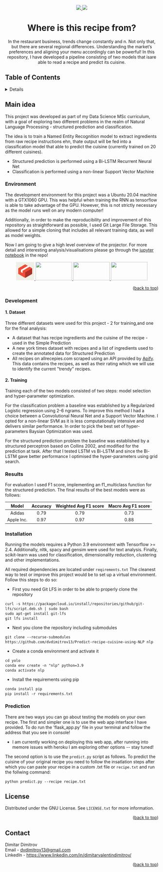 <!-- PROJECT SHIELDS -->
<div align="center">
	<a href =https://github.com/dvdimitrov13/Predict-recipe-cuisine-using-NLPLogo_Detection/blob/master/LICENSE><img src =https://img.shields.io/github/license/othneildrew/Best-README-Template.svg?style=for-the-badge>
	</a>
	<a href =https://www.linkedin.com/in/dimitarvalentindimitrov/><img src =https://img.shields.io/badge/-LinkedIn-black.svg?style=for-the-badge&logo=linkedin&colorB=555>
	</a>
</div>

  <h1 align="center">Where is this recipe from?</h1>

  <p align="center">
   In the restaurant business, trends change constantly and n. Not only that, but there are several regional differences. Understanding the market’s preferences and aligning your menu accordingly can be powerful! In this repository, I have developed a pipeline consisting of two models that isare able to read a recipe and predict its cuisine.
  </p>
</div>


<!-- TABLE OF CONTENTS -->
## Table of Contents
<details>
  <ol>
    <li>
      <a href="#main-idea">Main dea/a>
      <ul>
        <li><a href="#environment">Environment</a></li>
        <li><a href="#development">Development</a></li>
        <li><a href="#results">Results</a></li>
      </ul>
    </li>
    <li>
      <a href="#user-manual">User manual</a>
      <ul>
        <li><a href="#installation">Installation</a></li>
        <li><a href="#prediction">Prediction</a></li>
      </ul>
    </li>
    <li><a href="#license">License</a></li>
    <li><a href="#contact">Contact</a></li>
    <li><a href="#acknowledgments">Acknowledgments</a></li>
  </ol>
</details>



<!-- ABOUT THE PROJECT -->
## Main idea
This project was developed as part of my Data Science MSc curriculum, with a goal of exploring two different problems in the realm of Natural Language Processing - structured prediction and classification. 

The idea is to train a Named Entity Recognition model to extract ingredients from raw recipe instructions ehn, thate output will be fed into a classification model that  able to predict the cuisine (currently trained on 20 different cuisines).

* Structured prediction is performed using a Bi-LSTM Recurrent Neural Net 
* Classification is performed using a non-linear Support Vector Machine

### Environment

The development environment for this project was a Ubuntu 20.04 machine with a GTX1060 GPU. This was helpful when training the RNN as tensorflow is able to take advantage of the GPU. However, this is not strictly necessary as the model runs well on any modern computer!

Additionally, in order to make the reproducibility and improvement of this repository as straightforward as possible, I used Git Large File Storage. This allowed for a simple cloning that includes all relevant training data, as well as model weights.

Now I am going to give a high level overview of the projector. For more detail and interesting analysis/visualisations please go through the [jupyter notebook](https://github.com/dvdimitrov13/Predict-recipe-cuisine-using-NLP/blob/master/Non-Attending_Project.ipynb) in the repo! 

<div align="center" style="position:relative;">
    </a>
    <a href="https://git-lfs.github.com/">
        <img src="https://github.com/dvdimitrov13/Logo_Detection/blob/master/images/git_lfs.png" width="60" height="60"/>
    </a>
    <a href="https://www.tensorflow.org/">
        <img src="https://github.com/dvdimitrov13/Predict-recipe-cuisine-using-NLP/blob/master/.github/images/TF.jpg" width="120" height="60"/>
    </a>
    <a href="https://spacy.io/">
        <img src="https://github.com/dvdimitrov13/Predict-recipe-cuisine-using-NLP/blob/master/.github/images/spacy.png" width="120" height="60"/>
    </a>
    <a href="https://flask.palletsprojects.com/en/2.0.x/">
        <img src="https://github.com/dvdimitrov13/Predict-recipe-cuisine-using-NLP/blob/master/.github/images/flask.png" width="120" height="60"/>
    </a>
 
</div>

<p align="right">(<a href="#top">back to top</a>)</p>

<!-- GETTING STARTED -->
### Development

#### 1. Dataset

Three different datasets were used for this project - 2 for training,and one for the final analysis:

-   A dataset that has recipe ingredients and the cuisine of the recipe - used in the Simple Prediction
-   A new york times dataset with recipes and a list of ingredients used to create the annotated data for Structured Prediction
-   All recipes on allrecepies.com scraped using an API provided by [Apify](https://apify.com/?fpr=x4r3l). This data contains the recipes, as well as their rating which we will use to identify the current "trendy" recipes.

#### 2. Training 
 Training each of the two models consisted of two steps: model selection and hyper-parameter optimization.

For the classification problem a baseline was established by a Regularized Logistic regression using 2-6 ngrams. To improve this method I had a choice between a Convolutional Neural Net and a Support Vector Machine. I opted for a non-linear SVM as it is less computationally intensive and delivers similar performance. In order to pick the best set of hyper-parameters Baysian Optimization was used.

For the structured prediction problem the baseline was established by a structured perceptron based on Collins 2002, and modified for the prediction at task. After that I tested LSTM vs Bi-LSTM and since the Bi-LSTM gave better performance I optimised the hyper-parameters using grid search.

### Results
 
For evaluation I used F1 score, implementing an f1_multiclass function for the structured prediction.  The final results of the best models were as follows:

 Model| Accuracy | Weighted Avg F1 score | Macro Avg F1 score
| :-----: | :-: | :-: | :-: 
| Adidas 		| 0.79 | 0.79 | 0.73 
| Apple Inc. 	| 0.97 | 0.97 | 0.88 


### Installation

Running the models requires a Python 3.9 environment with Tensorflow >= 2.4. Additionally, nltk, spacy and gensim were used for text analysis. Finally, scikit-learn was used for classification, dimensionality reduction, clustering and other implementations.

All required dependencies are located under `reqirements.txt` The cleanest way to test or improve this project would be to set up a virtual environment. Follow this steps to do so:

* First you need Git LFS in order to be able to properly clone the repository
```
curl -s https://packagecloud.io/install/repositories/github/git-lfs/script.deb.sh | sudo bash
sudo apt-get install git-lfs
git lfs install
```
* Next you clone the repository including submodules
 ```
git clone --recurse-submodules https://github.com/dvdimitrov13/Predict-recipe-cuisine-using-NLP nlp
  ```
  * Create a conda environment and activate it
  ```
  cd yolo
  conda env create -n "nlp" python=3.9
  conda activate nlp
  ```
  * Install the requirements using pip
    
  ```
  conda install pip
  pip install -r requirements.txt 
  ```

### Prediction

There are two ways you can go about testing the models on your own recipe. The first and simpler one is to use the web app interface I have provided. To do run the 'flask_app.py' file in your terminal and follow the address that you see in console!
* I am currently working on deploying this web app, after running into memore issues with heroku I am exploring other options -- stay tuned!

The second option is to use the `predict.py` script as follows. To predict the cuisine of your original recipe you need to follow the insatlation steps after which you can paste your recipe in a custom .txt file or `recipe.txt`  and run the follwing command: 
```
python predict.py --recipe recipe.txt
```


<!-- LICENSE -->
## License

Distributed under the GNU License. See `LICENSE.txt` for more information.

<p align="right">(<a href="#top">back to top</a>)</p>


<!-- CONTACT -->
## Contact

Dimitar Dimitrov 
	<br>
Email - dvdimitrov13@gmail.com
	<br>
LinkedIn - https://www.linkedin.com/in/dimitarvalentindimitrov/

<p align="right">(<a href="#top">back to top</a>)</p>
